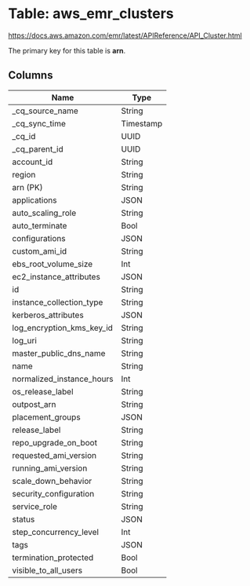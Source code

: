 # Table: aws_emr_clusters

https://docs.aws.amazon.com/emr/latest/APIReference/API_Cluster.html

The primary key for this table is **arn**.

## Columns

| Name          | Type          |
| ------------- | ------------- |
|_cq_source_name|String|
|_cq_sync_time|Timestamp|
|_cq_id|UUID|
|_cq_parent_id|UUID|
|account_id|String|
|region|String|
|arn (PK)|String|
|applications|JSON|
|auto_scaling_role|String|
|auto_terminate|Bool|
|configurations|JSON|
|custom_ami_id|String|
|ebs_root_volume_size|Int|
|ec2_instance_attributes|JSON|
|id|String|
|instance_collection_type|String|
|kerberos_attributes|JSON|
|log_encryption_kms_key_id|String|
|log_uri|String|
|master_public_dns_name|String|
|name|String|
|normalized_instance_hours|Int|
|os_release_label|String|
|outpost_arn|String|
|placement_groups|JSON|
|release_label|String|
|repo_upgrade_on_boot|String|
|requested_ami_version|String|
|running_ami_version|String|
|scale_down_behavior|String|
|security_configuration|String|
|service_role|String|
|status|JSON|
|step_concurrency_level|Int|
|tags|JSON|
|termination_protected|Bool|
|visible_to_all_users|Bool|